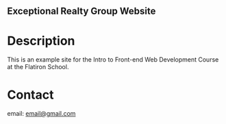 Exceptional Realty Group Website
---

# Description

This is an example site for the Intro to Front-end Web Development Course at the Flatiron School.

# Contact

email: email@gmail.com

